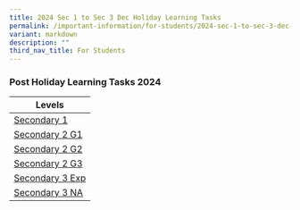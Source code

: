```yaml
---
title: 2024 Sec 1 to Sec 3 Dec Holiday Learning Tasks
permalink: /important-information/for-students/2024-sec-1-to-sec-3-dec-holiday-learning-tasks/
variant: markdown
description: ""
third_nav_title: For Students
---
```

### 	Post Holiday Learning Tasks 2024

| Levels |
| -------- | 
| [Secondary 1](https://drive.google.com/file/d/1AdnrANiTpr2KobtW4KbiY0RSumZ6L0Y7/view?usp=sharing)     | 
| [Secondary 2 G1](https://drive.google.com/file/d/13-1eUc9PiB_iuFPfBNloOit7qzdBBj26/view?usp=sharing)     | 
| [Secondary 2 G2](https://drive.google.com/file/d/1JzqYuQBFya1DQARZfd_1H9XOjIyse9jT/view?usp=sharing)     | 
| [Secondary 2 G3](https://drive.google.com/file/d/1BReJC1nVDCC-CGfShf42mpqv09iOEx4Z/view?usp=sharing)     | 
| [Secondary 3 Exp](https://drive.google.com/file/d/1OPTLZJkWXJ9t5cS5yG0JdKscQ0i1hBZ8/view?usp=sharing)    |
| [Secondary 3 NA](https://drive.google.com/file/d/1bnnorzqxldIuXXdoQsunRysyT2cg7VH0/view?usp=sharing)    |